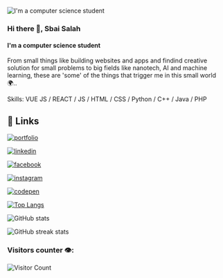 ![I'm a computer science student](https://raw.githubusercontent.com/mykolaharmash/git-jump/main/img/readme-banner.png)

### Hi there 👋, Sbai Salah
#### I'm a computer science student
From small things like building websites and apps and findind creative solution for small problems to big fields like nanotech, AI and machine learning, these are 'some' of the things that trigger me in this small world 🌍.. 

Skills: VUE JS / REACT / JS / HTML / CSS / Python / C++ / Java / PHP
 

## 🔗 Links
[![portfolio](https://img.shields.io/badge/my_portfolio-000?style=for-the-badge&logo=ko-fi&logoColor=white)](https://sbai-salah.github.io/website/)

[![linkedin](https://img.shields.io/badge/linkedin-0A66C2?style=for-the-badge&logo=linkedin&logoColor=white)](https://www.linkedin.com/in/sbai-salah/)

[![facebook](https://img.shields.io/badge/facebook-0A66C2?style=for-the-badge&logo=facebook&logoColor=white)](https://www.facebook.com/salah.mhsb/)

[![instagram](https://img.shields.io/badge/instagram-8a3ab9?style=for-the-badge&logo=instagram&logoColor=white)](https://www.instagram.com/salah.mhsb/)

[![codepen](https://img.shields.io/badge/codePen-111111?style=for-the-badge&logo=codepen&logoColor=white)](https://codepen.io/__7salah__)


[![Top Langs](https://github-readme-stats.vercel.app/api/top-langs/?username=Sbai-Salah&count_private=true)](https://github.com/anuraghazra/github-readme-stats)

![GitHub stats](https://github-readme-stats.vercel.app/api?username=Sbai-Salah&show_icons=true&count_private=true)  

![GitHub streak stats](https://github-readme-streak-stats.herokuapp.com/?user=Sbai-Salah&count_private=true)  

### Visitors counter 👁️‍:
![Visitor Count](https://profile-counter.glitch.me/Sbai-Salah/count.svg)
